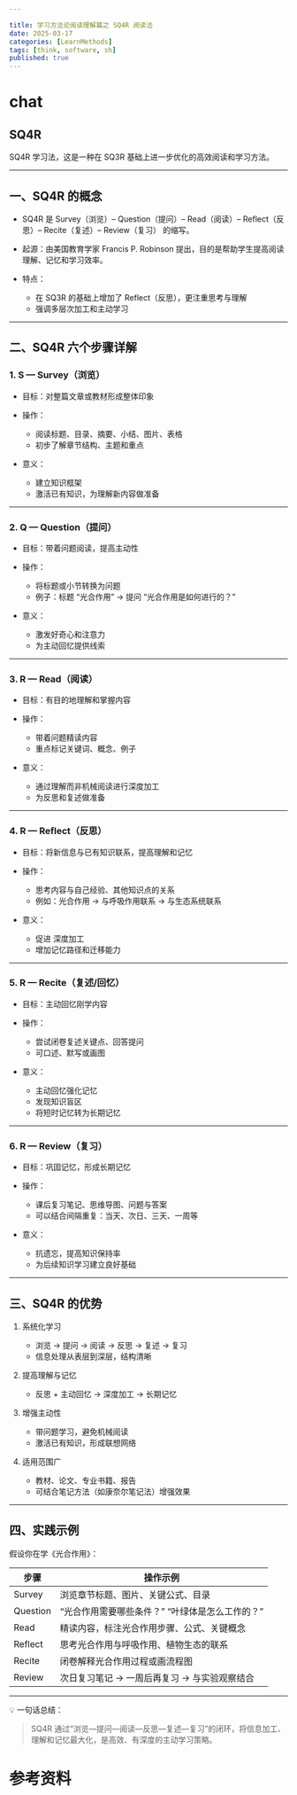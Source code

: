 ```yaml
---

title: 学习方法论阅读理解篇之 SQ4R 阅读法
date: 2025-03-17
categories: [LearnMethods]
tags: [think, software, sh]
published: true
---
```







# chat

## SQ4R

SQ4R 学习法，这是一种在 SQ3R 基础上进一步优化的高效阅读和学习方法。

---

## 一、SQ4R 的概念

* SQ4R 是 Survey（浏览）– Question（提问）– Read（阅读）– Reflect（反思）– Recite（复述）– Review（复习） 的缩写。
* 起源：由美国教育学家 Francis P. Robinson 提出，目的是帮助学生提高阅读理解、记忆和学习效率。
* 特点：

  * 在 SQ3R 的基础上增加了 Reflect（反思），更注重思考与理解
  * 强调多层次加工和主动学习

---

## 二、SQ4R 六个步骤详解

### 1. S — Survey（浏览）

* 目标：对整篇文章或教材形成整体印象
* 操作：

  * 阅读标题、目录、摘要、小结、图片、表格
  * 初步了解章节结构、主题和重点
* 意义：

  * 建立知识框架
  * 激活已有知识，为理解新内容做准备

---

### 2. Q — Question（提问）

* 目标：带着问题阅读，提高主动性
* 操作：

  * 将标题或小节转换为问题
  * 例子：标题 “光合作用” → 提问 “光合作用是如何进行的？”
* 意义：

  * 激发好奇心和注意力
  * 为主动回忆提供线索

---

### 3. R — Read（阅读）

* 目标：有目的地理解和掌握内容
* 操作：

  * 带着问题精读内容
  * 重点标记关键词、概念、例子
* 意义：

  * 通过理解而非机械阅读进行深度加工
  * 为反思和复述做准备

---

### 4. R — Reflect（反思）

* 目标：将新信息与已有知识联系，提高理解和记忆
* 操作：

  * 思考内容与自己经验、其他知识点的关系
  * 例如：光合作用 → 与呼吸作用联系 → 与生态系统联系
* 意义：

  * 促进 深度加工
  * 增加记忆路径和迁移能力

---

### 5. R — Recite（复述/回忆）

* 目标：主动回忆刚学内容
* 操作：

  * 尝试闭卷复述关键点、回答提问
  * 可口述、默写或画图
* 意义：

  * 主动回忆强化记忆
  * 发现知识盲区
  * 将短时记忆转为长期记忆

---

### 6. R — Review（复习）

* 目标：巩固记忆，形成长期记忆
* 操作：

  * 课后复习笔记、思维导图、问题与答案
  * 可以结合间隔重复：当天、次日、三天、一周等
* 意义：

  * 抗遗忘，提高知识保持率
  * 为后续知识学习建立良好基础

---

## 三、SQ4R 的优势

1. 系统化学习

   * 浏览 → 提问 → 阅读 → 反思 → 复述 → 复习
   * 信息处理从表层到深层，结构清晰

2. 提高理解与记忆

   * 反思 + 主动回忆 → 深度加工 → 长期记忆

3. 增强主动性

   * 带问题学习，避免机械阅读
   * 激活已有知识，形成联想网络

4. 适用范围广

   * 教材、论文、专业书籍、报告
   * 可结合笔记方法（如康奈尔笔记法）增强效果

---

## 四、实践示例

假设你在学《光合作用》：

| 步骤       | 操作示例                       |
| -------- | -------------------------- |
| Survey   | 浏览章节标题、图片、关键公式、目录          |
| Question | “光合作用需要哪些条件？” “叶绿体是怎么工作的？” |
| Read     | 精读内容，标注光合作用步骤、公式、关键概念      |
| Reflect  | 思考光合作用与呼吸作用、植物生态的联系        |
| Recite   | 闭卷解释光合作用过程或画流程图            |
| Review   | 次日复习笔记 → 一周后再复习 → 与实验观察结合  |

---

💡 一句话总结：

> SQ4R 通过“浏览—提问—阅读—反思—复述—复习”的闭环，将信息加工、理解和记忆最大化，是高效、有深度的主动学习策略。



# 参考资料


